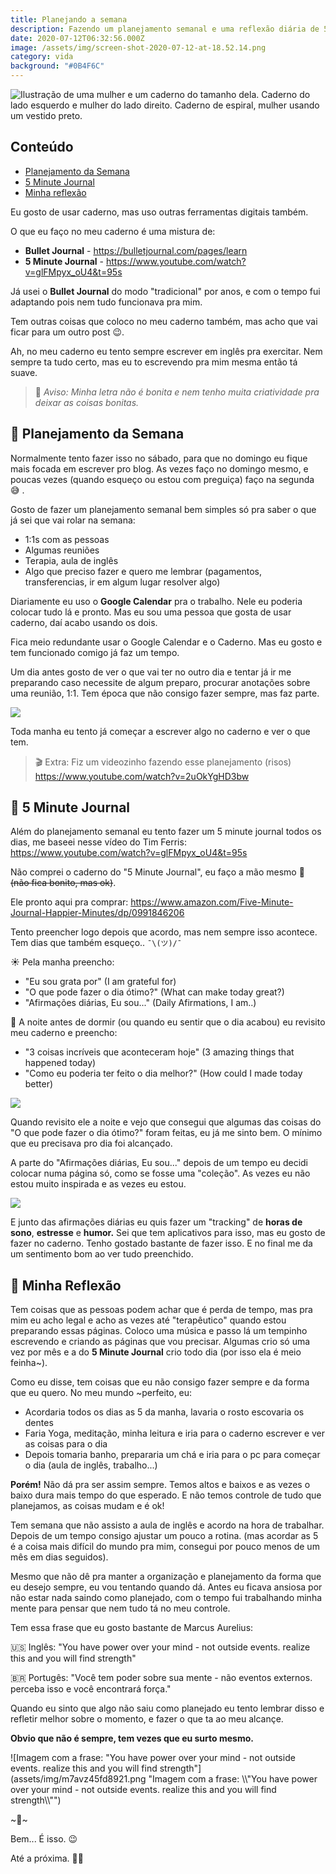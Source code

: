 ```yaml
---
title: Planejando a semana
description: Fazendo um planejamento semanal e uma reflexão diária de 5 minutos
date: 2020-07-12T06:32:56.000Z
image: /assets/img/screen-shot-2020-07-12-at-18.52.14.png
category: vida
background: "#0B4F6C"
---
```

![Ilustração de uma mulher e um caderno do tamanho dela. Caderno do lado esquerdo e mulher do lado direito. Caderno de espiral, mulher usando um vestido preto.](assets/img/screen-shot-2020-07-12-at-18.52.14.png "Ilustração de uma mulher e um caderno do tamanho dela. Caderno do lado esquerdo e mulher do lado direito. Caderno de espiral, mulher usando um vestido preto.")

## Conteúdo

* [Planejamento da Semana](#planejamento-da-semana)
* [5 Minute Journal](#5-minute-journal)
* [Minha reflexão](#minha-reflexao)

Eu gosto de usar caderno, mas uso outras ferramentas digitais também.

O que eu faço no meu caderno é uma mistura de:

* **Bullet Journal** - [](https://bulletjournal.com/pages/learn)<https://bulletjournal.com/pages/learn>
* **5 Minute Journal** - [](https://www.youtube.com/watch?v=glFMpyx_oU4&t=95s)<https://www.youtube.com/watch?v=glFMpyx_oU4&t=95s>

Já usei o **Bullet Journal** do modo "tradicional" por anos, e com o tempo fui adaptando pois nem tudo funcionava pra mim.

Tem outras coisas que coloco no meu caderno também, mas acho que vai ficar para um outro post 😉.

Ah, no meu caderno eu tento sempre escrever em inglês pra exercitar. Nem sempre ta tudo certo, mas eu to escrevendo pra mim mesma então tá suave.

> 🚨 *Aviso: Minha letra não é bonita e nem tenho muita criatividade pra deixar as coisas bonitas.*

<h2 id="planejamento-da-semana">📆 Planejamento da Semana</h2>

Normalmente tento fazer isso no sábado, para que no domingo eu fique mais focada em escrever pro blog. As vezes faço no domingo mesmo, e poucas vezes (quando esqueço ou estou com preguiça) faço na segunda 😅 .

Gosto de fazer um planejamento semanal bem simples só pra saber o que já sei que vai rolar na semana:

* 1:1s com as pessoas
* Algumas reuniões
* Terapia, aula de inglês
* Algo que preciso fazer e quero me lembrar (pagamentos, transferencias, ir em algum lugar resolver algo)

Diariamente eu uso o **Google Calendar** pra o trabalho. Nele eu poderia colocar tudo lá e pronto. Mas eu sou uma pessoa que gosta de usar caderno, daí acabo usando os dois.

Fica meio redundante usar o Google Calendar e o Caderno. Mas eu gosto e tem funcionado comigo já faz um tempo.

Um dia antes gosto de ver o que vai ter no outro dia e tentar já ir me preparando caso necessite de algum preparo, procurar anotações sobre uma reunião, 1:1. Tem época que não consigo fazer sempre, mas faz parte.

![](assets/img/img_20200712_170534-01.jpg)

Toda manha eu tento já começar a escrever algo no caderno e ver o que tem.

> 🎬 Extra: Fiz um videozinho fazendo esse planejamento (risos)\
> <https://www.youtube.com/watch?v=2uOkYgHD3bw>

<h2 id="5-minute-journal">📓 5 Minute Journal</h2>

Além do planejamento semanal eu tento fazer um 5 minute journal todos os dias, me baseei nesse vídeo do Tim Ferris: [](https://www.youtube.com/watch?v=glFMpyx_oU4&t=95s)<https://www.youtube.com/watch?v=glFMpyx_oU4&t=95s>

Não comprei o caderno do "5 Minute Journal", eu faço a mão mesmo 😬 ~~(não fica bonito, mas ok)~~.

Ele pronto aqui pra comprar: [](https://www.amazon.com/Five-Minute-Journal-Happier-Minutes/dp/0991846206)<https://www.amazon.com/Five-Minute-Journal-Happier-Minutes/dp/0991846206>

Tento preencher logo depois que acordo, mas nem sempre isso acontece. Tem dias que também esqueço.. `¯\(ツ)/¯`

☀️ Pela manha preencho:

* "Eu sou grata por" (I am grateful for)
* "O que pode fazer o dia ótimo?" (What can make today great?)
* "Afirmações diárias, Eu sou..." (Daily Afirmations, I am..)

🌙 A noite antes de dormir (ou quando eu sentir que o dia acabou) eu revisito meu caderno e preencho:

* "3 coisas incríveis que aconteceram hoje" (3 amazing things that happened today)
* "Como eu poderia ter feito o dia melhor?" (How could I made today better)

![](assets/img/img_20200712_172758-01.png)

Quando revisito ele a noite e vejo que consegui que algumas das coisas do "O que pode fazer o dia ótimo?" foram feitas, eu já me sinto bem. O mínimo que eu precisava pro dia foi alcançado.

A parte do "Afirmações diárias, Eu sou..." depois de um tempo eu decidi colocar numa página só, como se fosse uma "coleção". As vezes eu não estou muito inspirada e as vezes eu estou.

![](assets/img/point-blur_jul122020_174051-1-.jpg)

E junto das afirmações diárias eu quis fazer um "tracking" de **horas de sono**, **estresse** e **humor.** Sei que tem aplicativos para isso, mas eu gosto de fazer no caderno. Tenho gostado bastante de fazer isso. E no final me da um sentimento bom ao ver tudo preenchido.

<h2 id="minha-reflexao">🤔 Minha Reflexão</h2>

Tem coisas que as pessoas podem achar que é perda de tempo, mas pra mim eu acho legal e acho as vezes até "terapêutico" quando estou preparando essas páginas. Coloco uma música e passo lá um tempinho escrevendo e criando as páginas que vou precisar. Algumas crio só uma vez por mês e a do **5 Minute Journal** crio todo dia (por isso ela é meio feinha~).

Como eu disse, tem coisas que eu não consigo fazer sempre e da forma que eu quero. No meu mundo ~perfeito, eu:

* Acordaria todos os dias as 5 da manha, lavaria o rosto escovaria os dentes
* Faria Yoga, meditação, minha leitura e iria para o caderno escrever e ver as coisas para o dia
* Depois tomaria banho, prepararia um chá e iria para o pc para começar o dia (aula de inglês, trabalho...)

**Porém!** Não dá pra ser assim sempre. Temos altos e baixos e as vezes o baixo dura mais tempo do que esperado. E não temos controle de tudo que planejamos, as coisas mudam e é ok!

Tem semana que não assisto a aula de inglês e acordo na hora de trabalhar. Depois de um tempo consigo ajustar um pouco a rotina. (mas acordar as 5 é a coisa mais difícil do mundo pra mim, consegui por pouco menos de um mês em dias seguidos).

Mesmo que não dê pra manter a organização e planejamento da forma que eu desejo sempre, eu vou tentando quando dá. Antes eu ficava ansiosa por não estar nada saindo como planejado, com o tempo fui trabalhando minha mente para pensar que nem tudo tá no meu controle.

Tem essa frase que eu gosto bastante de Marcus Aurelius:

🇺🇸  Inglês: "You have power over your mind - not outside events. realize this and you will find strength"

🇧🇷 Portugês: "Você tem poder sobre sua mente - não eventos externos. perceba isso e você encontrará força."

Quando eu sinto que algo não saiu como planejado eu tento lembrar disso e refletir melhor sobre o momento, e fazer o que ta ao meu alcançe. 

**Obvio que não é sempre, tem vezes que eu surto mesmo.**

![Imagem com a frase: "You have power over your mind - not outside events. realize this and you will find strength"](assets/img/m7avz45fd8921.png "Imagem com a frase: \\\\"You have power over your mind - not outside events. realize this and you will find strength\\\\"")

\~🌟\~

Bem... É isso. 😉

Até a próxima. 🤙🏽